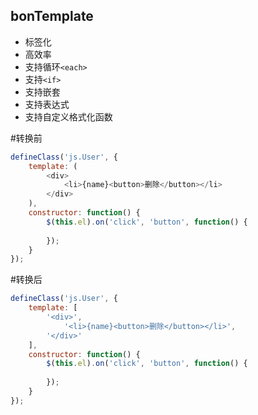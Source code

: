 ## bonTemplate
* 标签化
* 高效率
* 支持循环```<each>```
* 支持```<if>```
* 支持嵌套
* 支持表达式
* 支持自定义格式化函数

#转换前
```javascript
defineClass('js.User', {
	template: (
		<div>
			<li>{name}<button>删除</button></li>
		</div>
	),
	constructor: function() {
		$(this.el).on('click', 'button', function() {
			
		});
	}
});
```

#转换后
```javascript
defineClass('js.User', {
	template: [
		'<div>',
			'<li>{name}<button>删除</button></li>',
		'</div>'
	],
	constructor: function() {
		$(this.el).on('click', 'button', function() {
			
		});
	}
});
```
